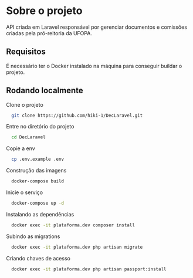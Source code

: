 # Sobre o projeto

API criada em Laravel responsável por gerenciar documentos e comissões criadas pela pró-reitoria da UFOPA.



## Requisitos
É necessário ter o Docker instalado na máquina para conseguir buildar o projeto.
## Rodando localmente

Clone o projeto

```bash
  git clone https://github.com/hiki-1/DecLaravel.git
```

Entre no diretório do projeto

```bash
  cd DecLaravel
```

Copie a env
```bash
  cp .env.example .env
```

Construção das imagens

```bash
  docker-compose build
```

Inicie o serviço

```bash
  docker-compose up -d
```

Instalando as dependências

```bash
  docker exec -it plataforma.dev composer install
```

Subindo as migrations

```bash
  docker exec -it plataforma.dev php artisan migrate
```

Criando chaves de acesso

```bash
  docker exec -it plataforma.dev php artisan passport:install
```

